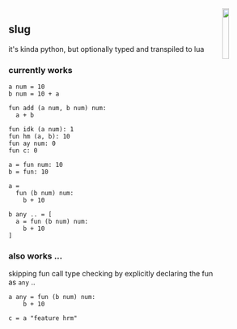 <img src="http://nilq.dk/slug.png" width="16%" height="16%" align="right">

## slug

it's kinda python, but optionally typed and transpiled to lua

### currently works

```
a num = 10
b num = 10 + a
```

```
fun add (a num, b num) num:
  a + b
  
fun idk (a num): 1
fun hm (a, b): 10
fun ay num: 0
fun c: 0

a = fun num: 10
b = fun: 10
```

```
a =
  fun (b num) num:
    b + 10
```

```
b any .. = [
  a = fun (b num) num:
    b + 10
]
```

### also works ...

skipping fun call type checking by explicitly declaring the fun as `any` ..

```
a any = fun (b num) num:
    b + 10

c = a "feature hrm"
```
